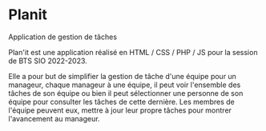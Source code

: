 # Planit
Application de gestion de tâches


Plan'it est une application réalisé en HTML / CSS / PHP / JS pour la session de BTS SIO 2022-2023.

Elle a pour but de simplifier la gestion de tâche d'une équipe pour un manageur, chaque manageur à une équipe, il peut voir l'ensemble des tâches de son équipe ou bien
il peut sélectionner une personne de son équipe pour consulter les tâches de cette dernière.
Les membres de l'équipe peuvent eux, mettre à jour leur propre tâches pour montrer l'avancement au manageur.
